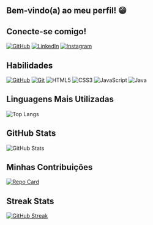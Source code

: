 ﻿## Bem-vindo(a) ao meu perfil! 😁

## Conecte-se comigo!
[![GitHub](https://img.shields.io/badge/GitHub-000?style=for-the-badge&logo=github&logoColor=fff)](https://github.com/RodVerruck)
[![LinkedIn](https://img.shields.io/badge/LinkedIn-000?style=for-the-badge&logo=linkedin&logoColor=0E76A8)](https://www.linkedin.com/in/rodrigo-verruck-104b5a178//)
[![Instagram](https://img.shields.io/badge/Instagram-000?style=for-the-badge&logo=instagram)](https://www.instagram.com/rodrigoverruck/)

## Habilidades
[![GitHub](https://img.shields.io/badge/GitHub-000?style=for-the-badge&logo=github&logoColor=fff)](https://docs.github.com/)
[![Git](https://img.shields.io/badge/Git-000?style=for-the-badge&logo=git&logoColor=fff)](https://git-scm.com/doc)
![HTML5](https://img.shields.io/badge/HTML5-000?style=for-the-badge&logo=html5)
![CSS3](https://img.shields.io/badge/CSS3-000?style=for-the-badge&logo=css3&logoColor=264CE4)
![JavaScript](https://img.shields.io/badge/JavaScript-000?style=for-the-badge&logo=javascript)
![Java](https://img.shields.io/badge/Java-000?style=for-the-badge&logo=java)

## Linguagens Mais Utilizadas

![Top Langs](https://github-readme-stats-git-masterrstaa-rickstaa.vercel.app/api/top-langs/?username=rodverruck&bg_color=000&border_color=30A3DC&title_color=E94D5F&text_color=FFF)

## GitHub Stats
![GitHub Stats](https://github-readme-stats.vercel.app/api?username=rodverruck&theme=transparent&bg_color=000&border_color=fff&show_icons=true&icon_color=fff&title_color=fff&text_color=fff&hide_title=true&hide=stars)

## Minhas Contribuições
[![Repo Card](https://github-readme-stats.vercel.app/api/pin/?username=rodverruck&repo=dio-lab-open-source&bg_color=000&border_color=fff&show_icons=true&icon_color=blue&title_color=blue&text_color=fff)](https://github.com/octoeli/dio-lab-open-source)

## Streak Stats

[![GitHub Streak](https://streak-stats.demolab.com/?user=rodverruck&theme=bear&background=000&border=30A3DC&dates=FFF)](https://git.io/streak-stats)